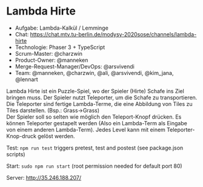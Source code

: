 # Lambda Hirte

* Aufgabe: Lambda-Kalkül / Lemminge
* Chat: https://chat.mtv.tu-berlin.de/modysy-2020sose/channels/lambda-hirte
* Technologie: Phaser 3 + TypeScript
* Scrum-Master: @charzwin
* Product-Owner: @manneken
* Merge-Request-Manager/DevOps: @arsvivendi
* Team: @manneken, @charzwin, @ali, @arsvivendi, @kim_jana, @lennart

Lambda Hirte ist ein Puzzle-Spiel, wo der Spieler (Hirte) Schafe ins Ziel bringen muss. 
Der Spieler nutzt Teleporter, um die Schafe zu transportieren. Die Teleporter sind fertige Lambda-Terme, die eine Abbildung von Tiles zu Tiles darstellen. (Bsp.: Grass->Grass)  
Der Spieler soll so selten wie möglich den Teleport-Knopf drücken.
Es können Teleporter gestapelt werden (Also ein Lambda-Term als Eingabe von einem anderen Lambda-Term). Jedes Level kann mit einem Teleporter-Knop-druck gelöst werden.


Test:
`npm run test` triggers pretest, test and postest (see package.json scripts)

Start:
`sudo npm run start` (root permission needed for default port 80)

Server:
http://35.246.188.207/
